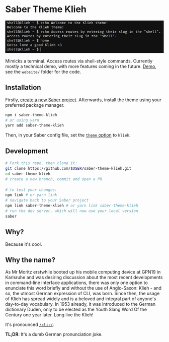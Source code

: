 # Saber Theme Klieh

![Screenshot](screenshot.png)

Mimicks a terminal. Access routes via shell-style commands. Currently mostly a technical demo, with more features coming in the future. [Demo](https://saber-theme-klieh.netlify.com), see the `website/` folder for the code.

## Installation

Firstly, [create a new Saber project](https://saber.land/docs/installation.html#creating-a-new-project-from-scratch). Afterwards, install the theme using your preferred package manager.

```bash
npm i saber-theme-klieh
# or using yarn
yarn add saber-theme-klieh
```

Then, in your Saber config file, set the [`theme` option](https://saber.land/docs/saber-config.html#theme) to `klieh`.

## Development

```bash
# Fork this repo, then clone it:
git clone https://github.com/$USER/saber-theme-klieh.git
cd saber-theme-klieh
# create a new branch, commit and open a PR

# to test your changes:
npm link # or yarn link
# navigate back to your Saber project
npm link saber-theme-klieh # or yarn link saber-theme-klieh
# run the dev server, which will now use your local version
saber
```

## Why?

Because it's cool.

## Why the name?

As Mr Moritz erstwhile booted up his mobile computing device at GPN19 in Karlsruhe and was desiring discussion about the most recent developments in command-line interface applications, there was only one option to enunciate this word briefly and without the use of Anglo-Saxon: Klieh - and so, the utmost German expression of CLI, was born. Since then, the usage of Klieh has spread widely and is a beloved and integral part of anyone's day-to-day vocabulary. In 1953 already, it was introduced to the German dictionary Duden, only to be elected as the Youth Slang Word Of the Century one year later. Long live the Klieh!

It's pronounced [`/​cli:/`](https://itinerarium.github.io/phoneme-synthesis/?w=/​cli:/).

**TL;DR**: It's a dumb German pronunciation joke.
